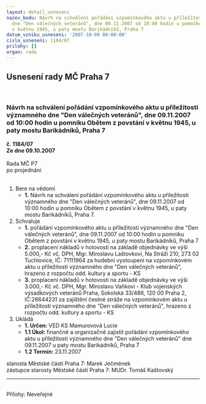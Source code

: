 ```yaml
---
layout: detail_usneseni
nazev_bodu: Návrh na schválení pořádání vzpomínkového aktu u příležitosti významného
  dne "Den válečných veteránů", dne 09.11.2007 od 10:00 hodin u pomníku Obětem z povstání
  v květnu 1945, u paty mostu Barikádníků, Praha 7
datum_vzniku_usneseni: '2007-10-09 00:00:00'
cislo_usneseni: 1184/07
prilohy: []
organ: rada
---
```

<div id="ucUsn_pList" class="usn">
	<span><h2>Usnesení rady MČ Praha 7 </h2>
<br></span><div class="standBody">
<span><h3>Návrh na schválení pořádání vzpomínkového aktu u příležitosti významného dne "Den válečných veteránů", dne 09.11.2007 od 10:00 hodin u pomníku Obětem z povstání v květnu 1945, u paty mostu Barikádníků, Praha 7</h3></span><div class="center">
		<strong>č. 1184/07</strong><br>
	</div>
<div class="center">
		<strong>Ze dne 09.10.2007</strong><br><br>
	</div>Rada MČ P7<br> po projednání<br><br><ol>
<li>Bere na vědomí<ul><li>
<strong>1.</strong> Návrh na schválení pořádání vzpomínkového aktu u příležitosti významného dne "Den válečných veteránů", dne 09.11.2007 od 10:00 hodin u pomníku Obětem z povstání v květnu 1945, u paty mostu Barikádníků, Praha 7.</li></ul>
</li>
<li>Schvaluje<ul>
<li>
<strong>1.</strong> pořádání vzpomínkového aktu u příležitosti významného dne "Den válečných veteránů", dne 09.11.2007 od 10:00 hodin u pomníku Obětem z povstání v květnu 1945, u paty mostu Barikádníků, Praha 7</li>
<li>
<strong>2.</strong> proplacení nákladů v hotovosti na základě objednávky ve výši 5.000,- Kč vč. DPH, Mgr. Miroslavu Laštovkovi, Na Stráži 210,  273 02 Tuchlovice,  IČ: 71111964 za hudební vystoupení na vzpomínkovém aktu u příležitosti významného dne "Den válečných veteránů", hrazeno z rozpočtu odd. kultury  a sportu - KS</li>
<li>
<strong>3.</strong> proplacení nákladů v hotovosti na základě objednávky ve výši 3.000,- Kč vč. DPH, Mgr. Miroslavu Vaňkovi - Klub vojenských výsadkových veteránů Praha, Sokolská 33/486, 120 00 Praha 2, IČ:26644231 za zajištění čestné stráže na vzpomínkovém aktu u příležitosti významného dne "Den válečných veteránů", hrazeno z rozpočtu odd. kultury a sportu - KS</li>
</ul>
</li>
<li>Ukládá<ul>
<li>
<strong>1. Určen: </strong>VED KS Mamurovová Lucie</li>
<li>
<strong>1.1 Úkol: </strong>finančně a organizačně zajistit pořádání vzpomínkového aktu u příležitosti významného dne "Den válečných veteránů" dne 09.11.2007 u paty mostu Barikádníků, Praha 7</li>
<li>
<strong>1.2 Termín: </strong>23.11.2007</li>
</ul>
</li>
</ol>starosta Městské části Praha 7: Marek Ječmének<br>zástupce starosty Městské části Praha 7: MUDr. Tomáš Kaštovský <hr>
<br>Přílohy: Neveřejné</div>
</div>